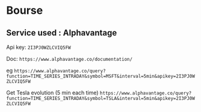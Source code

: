 # Bourse
## Service used : Alphavantage
Api key: `2I3PJ0WZLCVIQ5FW`

Doc: `https://www.alphavantage.co/documentation/`

eg
`https://www.alphavantage.co/query?function=TIME_SERIES_INTRADAY&symbol=MSFT&interval=5min&apikey=2I3PJ0WZLCVIQ5FW`


Get Tesla evolution (5 min each time)
`https://www.alphavantage.co/query?function=TIME_SERIES_INTRADAY&symbol=TSLA&interval=5min&apikey=2I3PJ0WZLCVIQ5FW`